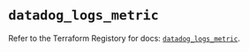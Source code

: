 # `datadog_logs_metric`

Refer to the Terraform Registory for docs: [`datadog_logs_metric`](https://www.terraform.io/docs/providers/datadog/r/logs_metric).
